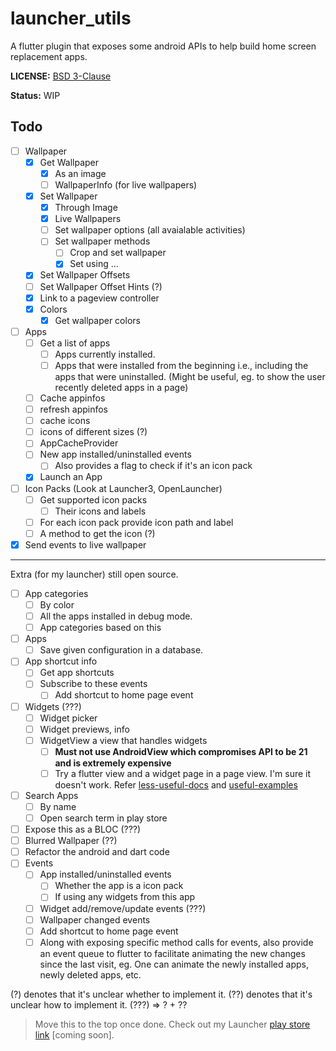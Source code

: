 # launcher_utils

A flutter plugin that exposes some android APIs to help build home screen replacement apps.

**LICENSE:** [BSD 3-Clause](LICENSE)

**Status:** WIP

## Todo

- [ ] Wallpaper
  - [x] Get Wallpaper
    - [x] As an image
    - [ ] WallpaperInfo (for live wallpapers)
  - [x] Set Wallpaper
    - [x] Through Image
    - [x] Live Wallpapers
    - [ ] Set wallpaper options (all avaialable activities)
    - [ ] Set wallpaper methods
      - [ ] Crop and set wallpaper
      - [x] Set using ...
  - [x] Set Wallpaper Offsets
  - [ ] Set Wallpaper Offset Hints (?)
  - [x] Link to a pageview controller
  - [x] Colors
    - [x] Get wallpaper colors
- [ ] Apps
  - [ ] Get a list of apps
    - [ ] Apps currently installed.
    - [ ] Apps that were installed from the beginning i.e., including the apps that were uninstalled. (Might be useful, eg. to show the user recently deleted apps in a page)
  - [ ] Cache appinfos
  - [ ] refresh appinfos
  - [ ] cache icons
  - [ ] icons of different sizes (?)
  - [ ] AppCacheProvider
  - [ ] New app installed/uninstalled events
    - [ ] Also provides a flag to check if it's an icon pack
  - [x] Launch an App
- [ ] Icon Packs (Look at Launcher3, OpenLauncher)
  - [ ] Get supported icon packs
    - [ ] Their icons and labels
  - [ ] For each icon pack provide icon path and label
  - [ ] A method to get the icon (?)
- [x] Send events to live wallpaper

---

Extra (for my launcher) still open source.

- [ ] App categories
  - [ ] By color
  - [ ] All the apps installed in debug mode.
  - [ ] App categories based on this
- [ ] Apps
  - [ ] Save given configuration in a database.
- [ ] App shortcut info
  - [ ] Get app shortcuts
  - [ ] Subscribe to these events
    - [ ] Add shortcut to home page event
- [ ] Widgets (???)
  - [ ] Widget picker
  - [ ] Widget previews, info
  - [ ] WidgetView a view that handles widgets
    - [ ] **Must not use AndroidView which compromises API to be 21 and is extremely expensive**
    - [ ] Try a flutter view and a widget page in a page view. I'm sure it doesn't work. Refer [less-useful-docs](https://github.com/flutter/flutter/wiki/Experimental:-Add-Flutter-View) and [useful-examples](https://github.com/flutter/flutter/tree/master/examples/flutter_view)
- [ ] Search Apps
  - [ ] By name
  - [ ] Open search term in play store
- [ ] Expose this as a BLOC (???)
- [ ] Blurred Wallpaper (??)
- [ ] Refactor the android and dart code
- [ ] Events
  - [ ] App installed/uninstalled events
    - [ ] Whether the app is a icon pack
    - [ ] If using any widgets from this app
  - [ ] Widget add/remove/update events (???)
  - [ ] Wallpaper changed events
  - [ ] Add shortcut to home page event
  - [ ] Along with exposing specific method calls for events, also provide an event queue to flutter to facilitate animating the new changes since the last visit, eg. One can animate the newly installed apps, newly deleted apps, etc.

(?) denotes that it's unclear whether to implement it.
(??) denotes that it's unclear how to implement it.
(???) => ? + ??

> Move this to the top once done.
> Check out my Launcher [play store link]() [coming soon].
